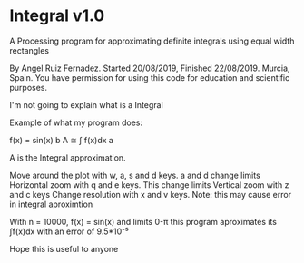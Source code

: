 # Integral v1.0
A Processing program for approximating definite integrals using equal width rectangles

By Angel Ruiz Fernadez. Started 20/08/2019, Finished 22/08/2019. Murcia, Spain.
You have permission for using this code for education and scientific purposes.

I'm not going to explain what is a Integral

Example of what my program does:

f(x) = sin(x)
     b
A ≅ ∫ f(x)dx
     a
 
A is the Integral approximation.

Move around the plot with w, a, s and d keys. a and d change limits
Horizontal zoom with q and e keys. This change limits
Vertical zoom with z and c keys
Change resolution with x and v keys. Note: this may cause error in integral aproximtion

With n = 10000, f(x) = sin(x) and limits 0-π this program aproximates its ∫f(x)dx with an error of 9.5*10⁻⁵

Hope this is useful to anyone
